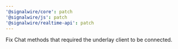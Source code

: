 ```yaml
---
'@signalwire/core': patch
'@signalwire/js': patch
'@signalwire/realtime-api': patch
---
```


Fix Chat methods that required the underlay client to be connected.
